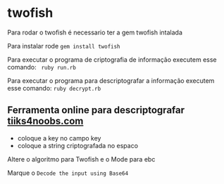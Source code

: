 # twofish

Para rodar o twofish é necessario ter a gem twofish intalada

Para instalar rode `gem install twofish`

Para executar o programa de criptografia de informação executem esse comando:
` ruby run.rb`

Para executar o programa para descriptografar a informação executem esse comando:
`ruby decrypt.rb`


## Ferramenta online para  descriptografar [tiiks4noobs.com](https://www.tools4noobs.com/online_tools/decrypt/)

- coloque a key no campo key 
- coloque a string criptografada no espaco 

Altere o algoritmo para Twofish e o Mode para ebc

Marque o `Decode the input using Base64`

